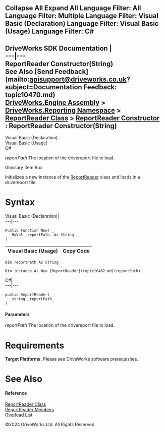        

 Collapse All Expand All  Language Filter: All  Language Filter: Multiple  Language Filter: Visual Basic (Declaration) Language Filter: Visual Basic (Usage) Language Filter: C#  
---  
DriveWorks SDK Documentation  |   
---|---  
ReportReader Constructor(String)   
See Also [Send Feedback](mailto:apisupport@driveworks.co.uk?subject=Documentation Feedback: topic10470.md)  
[DriveWorks.Engine Assembly](topic2156.md) > [DriveWorks.Reporting Namespace](topic10334.md) > [ReportReader Class](topic10462.md) > [ReportReader Constructor](topic10468.md) : ReportReader Constructor(String)  
---  
  
Visual Basic (Declaration)    
Visual Basic (Usage)    
C# 

_reportPath_
    The location of the drivereport file to load.

Glossary Item Box

Initializes a new instance of the [ReportReader](topic10462.md) class and loads in a drivereport file. 

# Syntax

Visual Basic (Declaration)|   
---|---  
      
    
    Public Function New( _
       ByVal _reportPath_ As String _
    )  
  
Visual Basic (Usage)| Copy Code  
---|---  
      
    
    Dim reportPath As String
     
    Dim instance As New [ReportReader](topic10462.md)(reportPath)  
  
C#|   
---|---  
      
    
    public ReportReader( 
       string _reportPath_
    )  
  
#### Parameters

 _reportPath_
    The location of the drivereport file to load.

# Requirements

**Target Platforms:** Please see DriveWorks software prerequisites.

# See Also

#### Reference

[ReportReader Class](topic10462.md)   
[ReportReader Members](topic10463.md)   
[Overload List](topic10468.md)

©2024 DriveWorks Ltd. All Rights Reserved.
